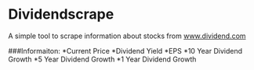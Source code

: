 # Dividendscrape
A simple tool to scrape information about stocks from www.dividend.com

###Informaiton:
*Current Price
*Dividend Yield
*EPS
*10 Year Dividend Growth
*5 Year Dividend Growth
*1 Year Dividend Growth
